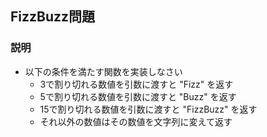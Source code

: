 ## FizzBuzz問題

### 説明
- 以下の条件を満たす関数を実装しなさい
  - 3で割り切れる数値を引数に渡すと "Fizz" を返す
  - 5で割り切れる数値を引数に渡すと "Buzz" を返す
  - 15で割り切れる数値を引数に渡すと "FizzBuzz" を返す
  - それ以外の数値はその数値を文字列に変えて返す
